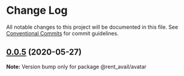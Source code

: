 # Change Log

All notable changes to this project will be documented in this file.
See [Conventional Commits](https://conventionalcommits.org) for commit guidelines.

## [0.0.5](https://github.com/rentalutions/elements/compare/@rent_avail/avatar@0.0.4...@rent_avail/avatar@0.0.5) (2020-05-27)

**Note:** Version bump only for package @rent_avail/avatar
